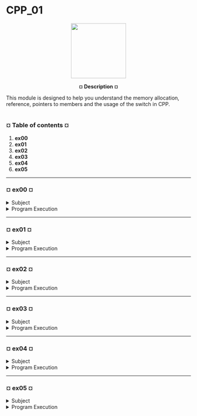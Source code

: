 # CPP_01
<p align="center"><img src="https://cdn-images-1.medium.com/v2/resize:fit:1200/1*mb0KkzYAZDDSvdYC2MM5hg.jpeg" width="150" height="150" />


<p align="center"><b>¤ Description ¤</b>

This module is designed to help you understand the memory allocation, reference, pointers to members and the usage of the switch in CPP.</p>

#

<h3><b>¤ Table of contents ¤</b></h3>

1) <b>ex00</b>
2) <b>ex01</b>
3) <b>ex02</b>
4) <b>ex03</b>
5) <b>ex04</b>
6) <b>ex05</b>


---
<h3><b>¤ ex00 ¤</b></h3>

<details>
  <summary>Subject</summary>
  
  |<b>Exercise 00: BraiiiiiiinnnzzzZ</b>|
  |:----------------|
  |Turn in directory: ex00/|
  |Files to turn in: Makefile, main.cpp, Zombie.{h, hpp}, Zombie.cpp, newZombie.cpp, randomChump.cpp|
  |Forbidden functions : None|

  * First, implement a Zombie class. It has a string private attribute name.
    Add a member function void announce( void ); to the Zombie class. Zombies
    announce themselves as follows:
    
    `<name>: BraiiiiiiinnnzzzZ...`

  * Don’t print the angle brackets (< and >). For a zombie named Foo, the message
    would be:

    `Foo: BraiiiiiiinnnzzzZ...`

  * Then, implement the two following functions:

    `Zombie* newZombie( std::string name );` -> It creates a zombie, name it, and return it so you can use it outside of the function scope.

    `void randomChump( std::string name );` -> It creates a zombie, name it, and the zombie announces itself.

  * Now, what is the actual point of the exercise? You have to determine in what case
    it’s better to allocate the zombies on the stack or heap.

  * Zombies must be destroyed when you don’t need them anymore. The destructor must
    print a message with the name of the zombie for debugging purposes.
    
</details>

<details>
  <summary>Program Execution</summary>

* Execute make
* Execute the program by running `./ex00`

* Example of running the program:

  ```text
  [tb@localhost ex00]$ ./ex00
  Bob has risen from death!
  Bob: BraiiiiiiinnnzzzZ...
  Gary has risen from death!
  Gary: BraiiiiiiinnnzzzZ...
  Gary has been laid back to rest!
  Bob has been laid back to rest!
  [tb@localhost ex00]$
  ```

</details>

---
<h3><b>¤ ex01 ¤</b></h3>

<details>
  <summary>Subject</summary>
  
  |<b>Exercise 01: Moar Brainz!</b>|
  |:----------------|
  |Turn in directory: ex01/|
  |Files to turn in: Makefile, main.cpp, Zombie.{h, hpp}, Zombie.cpp, zombieHorde.cpp|
  |Forbidden functions : None|

  * Time to create a horde of Zombies!

  * Implement the following function in the appropriate file:

    `Zombie* zombieHorde( int N, std::string name );`

  * It must allocate N Zombie objects in a single allocation. Then, it has to initialize the
    zombies, giving each one of them the name passed as parameter. The function returns a
    pointer to the first zombie.

  * Implement your own tests to ensure your zombieHorde() function works as expected.
    Try to call announce() for each one of the zombies.

  * Don’t forget to delete all the zombies and check for memory leaks.
    
</details>

<details>
  <summary>Program Execution</summary>

* Execute make
* Execute the program by running `./ex01 [size]`.
* In place of `[size]`, put your desired number of zombies that you wish to create.

* Example of running the program:

  ```text
  [tb@localhost ex01]$ ./ex01 5
  A zombie has risen from death!
  A zombie has risen from death!
  A zombie has risen from death!
  A zombie has risen from death!
  A zombie has risen from death!
  Lee #0: BraiiiiiiinnnzzzZ...
  Lee #1: BraiiiiiiinnnzzzZ...
  Lee #2: BraiiiiiiinnnzzzZ...
  Lee #3: BraiiiiiiinnnzzzZ...
  Lee #4: BraiiiiiiinnnzzzZ...
  Lee has been laid back to rest!
  Lee has been laid back to rest!
  Lee has been laid back to rest!
  Lee has been laid back to rest!
  Lee has been laid back to rest!
  [tb@localhost ex01]$
  ```

* In case of trying to execute without proper argumentation, you will be promted an error message:

  ```text
  [tb@localhost ex01]$ ./ex01  
  Usage: ./ex01 [size]
  [tb@localhost ex01]$ 
  ```

</details>

---
<h3><b>¤ ex02 ¤</b></h3>

<details>
  <summary>Subject</summary>
  
  |<b>Exercise 02: HI THIS IS BRAIN</b>|
  |:----------------|
  |Turn in directory: ex02/|
  |Files to turn in: Makefile, main.cpp|
  |Forbidden functions : None|

  * Write a program that contains:

    1\) A string variable initialized to "HI THIS IS BRAIN"
    
    2\) `stringPTR`: A pointer to the string.
    
    3\) `stringREF`: A reference to the string.

  * Your program has to print:

    1\) The memory address of the string variable.

    2\) The memory address held by `stringPTR`.

    3\) The memory address held by `stringREF`.

  * And then:

    1\) The value of the string variable.

    2\) The value pointed to by `stringPTR`.

    3\) The value pointed to by `stringREF`.

  * That’s all, no tricks. The goal of this exercise is to demystify references which can
    seem completely new. Although there are some little differences, this is another syntax
    for something you already do: address manipulation.
    
</details>

<details>
  <summary>Program Execution</summary>

* Execute make
* Execute the program by running `./ex02`

* Example of running the program:

  ```text
  [tb@localhost ex02]$ ./ex02
  -----
  Memory address of string: 0x7ffee0417a50
  Memory address of stringPTR: 0x7ffee0417a50
  Memory address of stringREF: 0x7ffee0417a50
  -----
  Value of string: HI THIS IS BRAIN
  Value of stringPTR: HI THIS IS BRAIN
  Value of stringREF: HI THIS IS BRAIN
  -----
  [tb@localhost ex02]$
  ```

</details>

---
<h3><b>¤ ex03 ¤</b></h3>

<details>
  <summary>Subject</summary>
  
  |<b>Exercise 03: Unnecessary violence</b>|
  |:----------------|
  |Turn in directory: ex03/|
  |Files to turn in: Makefile, main.cpp, Weapon.{h, hpp}, Weapon.cpp, HumanA.{h, hpp}, HumanA.cpp, HumanB.{h, hpp}, HumanB.cpp|
  |Forbidden functions : None|

  * Implement a Weapon class that has:

    1\) A private attribute type, which is a string.

    2\) A `getType()` member function that returns a const reference to type.

    3\) A `setType()` member function that sets `type` using the new one passed as parameter.

  * Now, create two classes: HumanA and HumanB. They both have a Weapon and a
    name. They also have a member function attack() that displays (of course, without the
    angle brackets):

    `<name> attacks with their <weapon type>`

  * HumanA and HumanB are almost the same except for these two tiny details:

    1\) While HumanA takes the Weapon in its constructor, HumanB doesn’t.

    2\) HumanB may not always have a Weapon, whereas HumanA will always be armed.

  * If your implementation is correct, executing the following code will print an attack
    with "crude spiked club" then a second attack with "some other type of club" for both
    test cases:

    ```ruby
    int main()
    {
      {
        Weapon club = Weapon("crude spiked club");
    
        HumanA bob("Bob", club);
        bob.attack();
        club.setType("some other type of club");
        bob.attack();
      }
      {
        Weapon club = Weapon("crude spiked club");
    
        HumanB jim("Jim");
        jim.setWeapon(club);
        jim.attack();
        club.setType("some other type of club");
        jim.attack();
      }
    
    return 0;
    }

  * Don't forget to check for memory leaks.

  * HINT: In which case do you think it would be best to use a pointer to
    Weapon? And a reference to Weapon? Why? Think about it before
    starting this exercise.

    
</details>

<details>
  <summary>Program Execution</summary>

* Execute make
* Execute the program by running `./ex03`

* Example of running the program:

  ```text
  [tb@localhost ex03]$ ./ex03
  Weapon created: mace
  Biggs jumps in to help!
  Biggs attacks with his mace
  Biggs attacks with his morning star
  Biggs flees in terror!
  Weapon destroyed: morning star
  Weapon created: mace
  Wedge jumps in to help!
  Wedge attacks with his mace
  Wedge attacks with his morning star
  Wedge flees in terror!
  Weapon destroyed: morning star
  [tb@localhost ex03]$
  ```

</details>

---
<h3><b>¤ ex04 ¤</b></h3>

<details>
  <summary>Subject</summary>
  
  |<b>Exercise 04: Sed is for losers</b>|
  |:----------------|
  |Turn in directory: ex04/|
  |Files to turn in : Makefile, main.cpp, *.cpp, *.{h, hpp}|
  |Forbidden functions : std::string::replace|

  * Create a program that takes three parameters in the following order: a filename and
    two strings, s1 and s2.

  * It will open the file `<filename>` and copies its content into a new file
    `<filename>.replace`, replacing every occurrence of s1 with s2.

  * Using C file manipulation functions is forbidden and will be considered cheating. All
    the member functions of the class std::string are allowed, except replace. Use them
    wisely!

  * Of course, handle unexpected inputs and errors. You have to create and turn in your
    own tests to ensure your program works as expected.

</details>

<details>
  <summary>Program Execution</summary>

* Execute make
* Create a file as follows: `touch file1`
* Open the `file1` and write following string inside: `test best`
* Execute the program with following parameters: `./ex04 file1 test rest`
* A new file should be created called `file1.replace` with new string inside.

* Example of running the program:

  ```text
  // Content of file1:
  test best
  ```
  ```text
  [tb@localhost ex04]$ ./ex04 file1 test rest
  [tb@localhost ex03]$
  ```
  ```text
  // Content of file1.replace
  rest best
  ```

</details>

---
<h3><b>¤ ex05 ¤</b></h3>

<details>
  <summary>Subject</summary>
  
  |<b>Exercise 05: Harl 2.0</b>|
  |:----------------|
  |Turn in directory: ex05/|
  |Files to turn in : Makefile, main.cpp, Harl.{h, hpp}, Harl.cpp|
  |Forbidden functions : None|

  * Do you know Harl? We all do, do we? In case you don’t, find below the kind of
    comments Harl makes. They are classified by levels:

    1\) <b>"DEBUG"</b> level: Debug messages contain contextual information. They are mostly
        used for problem diagnosis.
        Example: "I love having extra bacon for my 7XL-double-cheese-triple-pickle-specialketchup burger. I really do!"

    2\) <b>"INFO"</b> level: These messages contain extensive information. They are helpful for
        tracing program execution in a production environment.
        Example: "I cannot believe adding extra bacon costs more money. You didn’t put
        enough bacon in my burger! If you did, I wouldn’t be asking for more!"

    3\) <b>"WARNING"</b> level: Warning messages indicate a potential issue in the system.
        However, it can be handled or ignored.
        Example: "I think I deserve to have some extra bacon for free. I’ve been coming for
        years whereas you started working here since last month."

    4\) <b>"ERROR"</b> level: These messages indicate an unrecoverable error has occurred.
        This is usually a critical issue that requires manual intervention.
        Example: "This is unacceptable! I want to speak to the manager now."

  * You are going to automate Harl. It won’t be difficult since it always says the same
    things. You have to create a Harl class with the following private member functions:

    1\) `void debug( void );`

    2\) `void info( void );`

    3\) `void warning( void );`

    4\) `void error( void );`

  * Harl also has a public member function that calls the four member functions above
    depending on the level passed as parameter:

    `void complain( std::string level );`

  * The goal of this exercise is to use pointers to member functions. This is not a
    suggestion. Harl has to complain without using a forest of if/else if/else. It doesn’t think
    twice!

  * Create and turn in tests to show that Harl complains a lot. You can use the examples
    of comments listed above in the subject or choose to use comments of your own.


</details>

<details>
  <summary>Program Execution</summary>

* Execute make
* Execute the program by running `./ex05`

<details>
  <summary>Example</summary>

  ```text
  [tb@localhost ex05]$ ./ex05
  Harl has entered the room.
  [DEBUG]
  I love to get extra bacon for my 7XL-double-cheese-triple-pickle-special-ketchup burger. I just love it!
  [INFO]
  I cannot believe adding extra bacon cost more money. You don't put enough! If you did I would not have to ask for it!
  [WARNING]
  I think I deserve to have some extra bacon for free. I have been coming here for years and you just started working here last month.
  [ERROR]
  This is unacceptable, I want to speak to the manager now.
  This is unexpected behavior from Harl.
  Harl has left the room.
  [tb@localhost ex05]$
  ```
</details>
